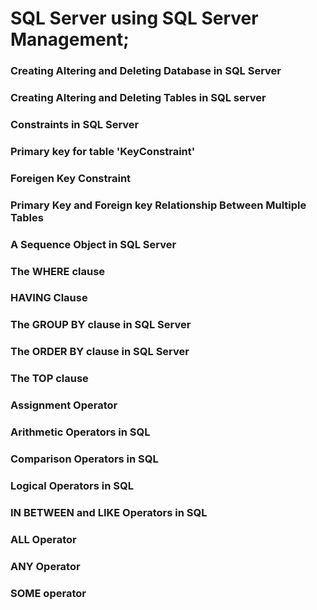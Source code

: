#  SQL Server using SQL Server Management;

###  Creating Altering and Deleting Database in SQL Server
###  Creating Altering and Deleting Tables in SQL server
###  Constraints in SQL Server
###  Primary key for table 'KeyConstraint'
###  Foreigen Key Constraint 
###  Primary Key and Foreign key Relationship Between Multiple Tables
###  A Sequence Object in SQL Server 
###  The WHERE clause
###  HAVING Clause
###  The GROUP BY clause in SQL Server
###  The ORDER BY clause in SQL Server
###  The TOP clause
###  Assignment Operator
###  Arithmetic Operators in SQL
###  Comparison Operators in SQL 
###  Logical Operators in SQL
###  IN BETWEEN and LIKE Operators in SQL
###  ALL Operator
###  ANY Operator 
###  SOME operator
### 
### 
### 
### 
### 
### 
